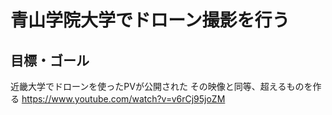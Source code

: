 # 青山学院大学でドローン撮影を行う


## 目標・ゴール
近畿大学でドローンを使ったPVが公開された
その映像と同等、超えるものを作る
https://www.youtube.com/watch?v=v6rCj95joZM
